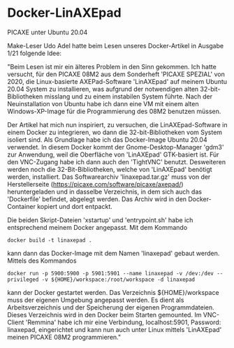 # Docker-LinAXEpad
PICAXE unter Ubuntu 20.04

Make-Leser Udo Adel hatte beim Lesen unseres Docker-Artikel in Ausgabe 1/21 folgende Idee:

"Beim Lesen ist mir ein älteres Problem in den Sinn gekommen. Ich hatte versucht, für den PICAXE 08M2 aus dem Sonderheft 'PICAXE SPEZIAL' von 2020, die Linux-basierte AXEPad-Software 'LinAXEpad' auf meinem Ubuntu 20.04 System zu installieren, was aufgrund der notwendigen alten 32-bit-Bibliotheken misslang und zu einem instabilen System führte. Nach der Neuinstallation von Ubuntu habe ich dann eine VM mit einem alten Windows-XP-Image für die Programmierung des 08M2 benutzen müssen.

Der Artikel hat mich nun inspiriert, zu versuchen, die LinAXEpad-Software in einem Docker zu integrieren, wo dann die 32-bit-Bibliotheken vom System isoliert sind. Als Grundlage habe ich das Docker-Image Ubuntu 20.04 verwendet. In diesem Docker kommt der Gnome-Desktop-Manager 'gdm3' zur Anwendung, weil die Oberfläche von 'LinAXEpad' GTK-basiert ist. Für den VNC-Zugang habe ich dann auch den 'TightVNC' benutzt. Desweiteren werden noch die 32-Bit-Bibliotheken, welche von 'LinAXEpad' benötigt werden, installiert. Das Softwarearchiv 'linaxepad.tar.gz' muss von der Herstellerseite (https://picaxe.com/software/picaxe/axepad/) heruntergeladen und in dasselbe Verzeichnis, in dem sich auch das 'Dockerfile' befindet, abgelegt werden. Das Archiv wird in den Docker-Container kopiert und dort entpackt. 

Die beiden Skript-Dateien 'xstartup' und 'entrypoint.sh' habe ich entsprechend meinem Docker angepasst. Mit dem Kommando 

````
docker build -t linaxepad . 
````

kann dann das Docker-Image mit dem Namen 'linaxepad' gebaut werden. Mittels des Kommandos 

````
docker run -p 5900:5900 -p 5901:5901 --name linaxepad -v /dev:/dev --privileged -v ${HOME}/workspace:/root/workspace -d linaxepad 
````

kann der Docker gestartet werden. Das Verzeichnis ${HOME}/workspace muss der eigenen Umgebung angepasst werden. Es dient als Arbeitsverzeichnis und der Speicherung der eigenen Programmdateien. Dieses Verzeichnis wird in den Docker beim Starten gemounted.
Im VNC-Client 'Remmina' habe ich mir eine Verbindung, localhost:5901, Password: linaxepad, eingerichtet und kann nun auch unter Linux mittels 'LinAXEpad' meinen PICAXE 08M2 programmieren."

